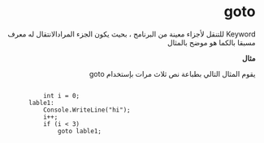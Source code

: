 <div dir="rtl">
  
# goto 

Keyword للتنقل لأجزاء معينة من البرنامج ، بحيث يكون الجزء المرادالانتقال له معرف مسبقا بالكما هو موضح بالمثال

**مثال**

يقوم المثال التالي بطباعة نص ثلاث مرات بإستخدام goto


<div dir="ltr">


```

            int i = 0;
        lable1:
            Console.WriteLine("hi");
            i++;
            if (i < 3)
                goto lable1;
```
